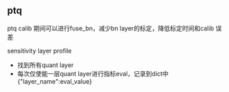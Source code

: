 ## ptq   

ptq calib 期间可以进行fuse_bn，减少bn layer的标定，降低标定时间和calib 误差    

sensitivity layer profile  
*  找到所有quant layer  
*  每次仅使能一层quant layer进行指标eval，记录到dict中 {"layer_name":eval_value}       

